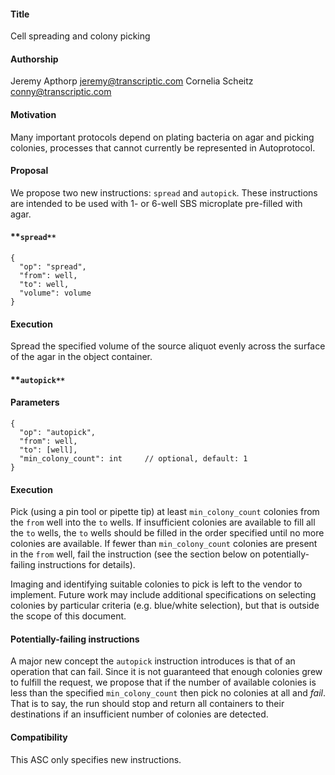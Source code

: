#### **Title**
Cell spreading and colony picking

#### **Authorship**
Jeremy Apthorp <jeremy@transcriptic.com>
Cornelia Scheitz <conny@transcriptic.com>

#### **Motivation**
Many important protocols depend on plating bacteria on agar and picking colonies, processes that cannot currently be represented in Autoprotocol.

#### **Proposal**
We propose two new instructions: `spread` and `autopick`. These instructions are intended to be used with 1- or 6-well SBS microplate pre-filled with agar.

#### **`spread**`
```
{
  "op": "spread",
  "from": well,
  "to": well,
  "volume": volume
}
```

#### **Execution**
Spread the specified volume of the source aliquot evenly across the surface of the agar in the object container.


#### **`autopick**`
#### **Parameters**
```
{
  "op": "autopick",
  "from": well,
  "to": [well],
  "min_colony_count": int     // optional, default: 1
}
```

#### **Execution**
Pick (using a pin tool or pipette tip) at least `min_colony_count` colonies from the `from` well into the `to` wells. If insufficient colonies are available to fill all the `to` wells, the `to` wells should be filled in the order specified until no more colonies are available. If fewer than `min_colony_count` colonies are present in the `from` well, fail the instruction (see the section below on potentially-failing instructions for details).

Imaging and identifying suitable colonies to pick is left to the vendor to implement. Future work may include additional specifications on selecting colonies by particular criteria (e.g. blue/white selection), but that is outside the scope of this document.


#### **Potentially**-failing instructions
A major new concept the `autopick` instruction introduces is that of an operation that can fail. Since it is not guaranteed that enough colonies grew to fulfill the request, we propose that if the number of available colonies is less than the specified `min_colony_count` then pick no colonies at all and _fail_. That is to say, the run should stop and return all containers to their destinations if an insufficient number of colonies are detected.


#### **Compatibility**
This ASC only specifies new instructions.
